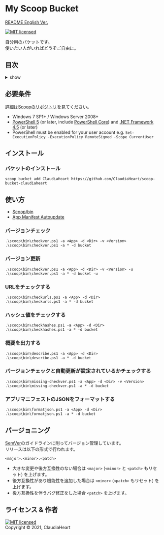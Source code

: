<!-- omit in toc -->
My Scoop Bucket
==========
[README English Ver.](README.md)

[![MIT licensed][shield-license]][mit]

自分用のバケットです。  
使いたい人がいればどうぞご自由に。


<!-- omit in toc -->
目次
-----------------
<details>
<summary>show</summary>

- [必要条件](#必要条件)
- [インストール](#インストール)
  - [バケットのインストール](#バケットのインストール)
- [使い方](#使い方)
  - [バージョンチェック](#バージョンチェック)
  - [バージョン更新](#バージョン更新)
  - [URLをチェックする](#urlをチェックする)
  - [ハッシュ値をチェックする](#ハッシュ値をチェックする)
  - [概要を出力する](#概要を出力する)
  - [バージョンチェックと自動更新が設定されているかチェックする](#バージョンチェックと自動更新が設定されているかチェックする)
  - [アプリマニフェストのJSONをフォーマットする](#アプリマニフェストのjsonをフォーマットする)
- [バージョニング](#バージョニング)
- [ライセンス & 作者](#ライセンス--作者)
</details>


必要条件
------------
詳細は[Scoopのリポジトリ][scoop]を見てください。
- Windows 7 SP1+ / Windows Server 2008+
- [PowerShell 5][pw5] (or later, include [PowerShell Core][pw_core]) and [.NET Framework 4.5][dot_net_dl] (or later)
- PowerShell must be enabled for your user account e.g. `Set-ExecutionPolicy -ExecutionPolicy RemoteSigned -Scope CurrentUser`


インストール
-----
### バケットのインストール
```pwsh
scoop bucket add ClaudiaHeart https://github.com/ClaudiaHeart/scoop-bucket-claudiaheart
```


使い方
-----
- [Scoop/bin][scoop_bin]
- [App Manifest Autoupdate][scoop_autoupdate]
### バージョンチェック
```pwsh
.\scoop\bin\checkver.ps1 -a <App> -d <Dir> -v <Version>
.\scoop\bin\checkver.ps1 -a * -d bucket
```
### バージョン更新
```pwsh
.\scoop\bin\checkver.ps1 -a <App> -d <Dir> -v <Version> -u
.\scoop\bin\checkver.ps1 -a * -d bucket -u
```
### URLをチェックする
```pwsh
.\scoop\bin\checkurls.ps1 -a <App> -d <Dir>
.\scoop\bin\checkurls.ps1 -a * -d bucket
```
### ハッシュ値をチェックする
```pwsh
.\scoop\bin\checkhashes.ps1 -a <App> -d <Dir>
.\scoop\bin\checkhashes.ps1 -a * -d bucket
```
### 概要を出力する
```pwsh
.\scoop\bin\describe.ps1 -a <App> -d <Dir>
.\scoop\bin\describe.ps1 -a * -d bucket
```
### バージョンチェックと自動更新が設定されているかチェックする
```pwsh
.\scoop\bin\missing-checkver.ps1 -a <App> -d <Dir> -v <Version>
.\scoop\bin\missing-checkver.ps1 -a * -d bucket
```
### アプリマニフェストのJSONをフォーマットする
```pwsh
.\scoop\bin\formatjson.ps1 -a <App> -d <Dir>
.\scoop\bin\formatjson.ps1 -a * -d bucket
```


バージョニング
-----
[SemVer][semver]のガイドラインに則ってバージョン管理しています。  
リリースは以下の形式で行われます。
```
<major>.<minor>.<patch>
```
- 大きな変更や後方互換性のない場合は `<major>` (`<minor>` と `<patch>` もリセット) を上げます。
- 後方互換性があり機能性を追加した場合は `<minor>` (`<patch>` もリセット) を上げます。
- 後方互換性を伴うバグ修正をした場合 `<patch>` を上げます。


ライセンス & 作者
-------
[![MIT licensed][shield-license]](LICENSE)  
Copyright &copy; 2021, ClaudiaHeart



[shield-license]: https://img.shields.io/badge/license-MIT-blue.svg
[mit]: https://licenses.opensource.jp/MIT/MIT.html
[scoop]: https://github.com/ScoopInstaller/Scoop
[scoop_bin]: https://github.com/ScoopInstaller/Scoop/tree/master/bin
[scoop_autoupdate]: https://github.com/ScoopInstaller/Scoop/wiki/App-Manifest-Autoupdate
[pw5]: https://aka.ms/wmf5download
[pw_core]: https://docs.microsoft.com/en-us/powershell/scripting/install/installing-powershell-core-on-windows?view=powershell-6
[dot_net_dl]: https://www.microsoft.com/net/download
[semver]: https://semver.org/lang/ja/
